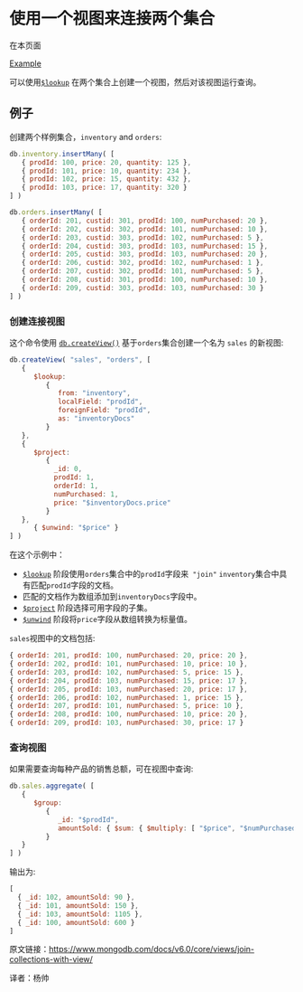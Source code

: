 # 使用一个视图来连接两个集合

在本页面

[Example]()



 可以使用[`$lookup`](https://www.mongodb.com/docs/v6.0/reference/operator/aggregation/lookup/#mongodb-pipeline-pipe.-lookup) 在两个集合上创建一个视图，然后对该视图运行查询。

## 例子

 创建两个样例集合，`inventory` and `orders`:

```javascript
db.inventory.insertMany( [
   { prodId: 100, price: 20, quantity: 125 },
   { prodId: 101, price: 10, quantity: 234 },
   { prodId: 102, price: 15, quantity: 432 },
   { prodId: 103, price: 17, quantity: 320 }
] )

db.orders.insertMany( [
   { orderId: 201, custid: 301, prodId: 100, numPurchased: 20 },
   { orderId: 202, custid: 302, prodId: 101, numPurchased: 10 },
   { orderId: 203, custid: 303, prodId: 102, numPurchased: 5 },
   { orderId: 204, custid: 303, prodId: 103, numPurchased: 15 },
   { orderId: 205, custid: 303, prodId: 103, numPurchased: 20 },
   { orderId: 206, custid: 302, prodId: 102, numPurchased: 1 },
   { orderId: 207, custid: 302, prodId: 101, numPurchased: 5 },
   { orderId: 208, custid: 301, prodId: 100, numPurchased: 10 },
   { orderId: 209, custid: 303, prodId: 103, numPurchased: 30 }
] )
```



###  创建连接视图

 这个命令使用 [`db.createView()`](https://www.mongodb.com/docs/v6.0/reference/method/db.createView/#mongodb-method-db.createView) 基于`orders`集合创建一个名为 `sales` 的新视图:

```javascript
db.createView( "sales", "orders", [
   {
      $lookup:
         {
            from: "inventory",
            localField: "prodId",
            foreignField: "prodId",
            as: "inventoryDocs"
         }
   },
   {
      $project:
         {
           _id: 0,
           prodId: 1,
           orderId: 1,
           numPurchased: 1,
           price: "$inventoryDocs.price"
         }
   },
      { $unwind: "$price" }
] )
```

在这个示例中：

-  [`$lookup`](https://www.mongodb.com/docs/v6.0/reference/operator/aggregation/lookup/#mongodb-pipeline-pipe.-lookup) 阶段使用`orders`集合中的`prodId`字段来` "join"` `inventory`集合中具有匹配`prodId`字段的文档。
- 匹配的文档作为数组添加到`inventoryDocs`字段中。
-  [`$project`](https://www.mongodb.com/docs/v6.0/reference/operator/aggregation/project/#mongodb-pipeline-pipe.-project) 阶段选择可用字段的子集。
-  [`$unwind`](https://www.mongodb.com/docs/v6.0/reference/operator/aggregation/unwind/#mongodb-pipeline-pipe.-unwind) 阶段将`price`字段从数组转换为标量值。



  `sales`视图中的文档包括:

```javascript
{ orderId: 201, prodId: 100, numPurchased: 20, price: 20 },
{ orderId: 202, prodId: 101, numPurchased: 10, price: 10 },
{ orderId: 203, prodId: 102, numPurchased: 5, price: 15 },
{ orderId: 204, prodId: 103, numPurchased: 15, price: 17 },
{ orderId: 205, prodId: 103, numPurchased: 20, price: 17 },
{ orderId: 206, prodId: 102, numPurchased: 1, price: 15 },
{ orderId: 207, prodId: 101, numPurchased: 5, price: 10 },
{ orderId: 208, prodId: 100, numPurchased: 10, price: 20 },
{ orderId: 209, prodId: 103, numPurchased: 30, price: 17 }
```



### 查询视图

如果需要查询每种产品的销售总额，可在视图中查询:

```javascript
db.sales.aggregate( [
   {
      $group:
         {
            _id: "$prodId",
            amountSold: { $sum: { $multiply: [ "$price", "$numPurchased" ] } }
         }
   }
] )
```

输出为:

```javascript
[
  { _id: 102, amountSold: 90 },
  { _id: 101, amountSold: 150 },
  { _id: 103, amountSold: 1105 },
  { _id: 100, amountSold: 600 }
]
```





原文链接：https://www.mongodb.com/docs/v6.0/core/views/join-collections-with-view/

译者：杨帅